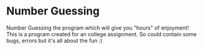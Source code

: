 Number Guessing
============

Number Guessing the program which will give you "hours" of enjoyment! This is a program created for an college assignment. So could contain some bugs, errors but it's all about the fun :)